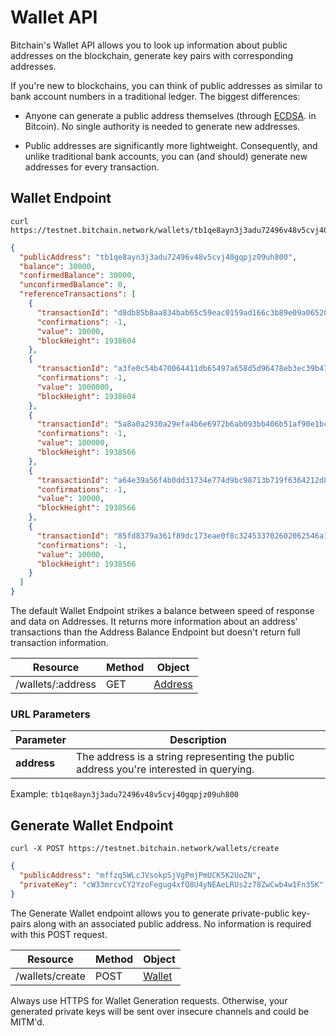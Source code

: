 # Wallet API

Bitchain's Wallet API allows you to look up information about public addresses on the blockchain, generate key pairs with corresponding addresses.

If you're new to blockchains, you can think of public addresses as similar to bank account numbers in a traditional ledger. The biggest differences:

- Anyone can generate a public address themselves (through [ECDSA](https://en.wikipedia.org/wiki/Elliptic_Curve_Digital_Signature_Algorithm). in Bitcoin). No single authority is needed to generate new addresses.

- Public addresses are significantly more lightweight. Consequently, and unlike traditional bank accounts, you can (and should) generate new addresses for every transaction.

## Wallet Endpoint

```shell
curl https://testnet.bitchain.network/wallets/tb1qe8ayn3j3adu72496v48v5cvj40gqpjz09uh800
```

```json
{
  "publicAddress": "tb1qe8ayn3j3adu72496v48v5cvj40gqpjz09uh800",
  "balance": 30000,
  "confirmedBalance": 30000,
  "unconfirmedBalance": 0,
  "referenceTransactions": [
    {
      "transactionId": "d8db85b8aa834bab65c59eac0159ad166c3b89e09a06520412c9821e71222f52",
      "confirmations": -1,
      "value": 10000,
      "blockHeight": 1938604
    },
    {
      "transactionId": "a3fe0c54b470064411db65497a658d5d96478eb3ec39b47e556974091b5b9122",
      "confirmations": -1,
      "value": 1000000,
      "blockHeight": 1938604
    },
    {
      "transactionId": "5a8a0a2930a29efa4b6e6972b6ab093bb406b51af90e1bcb230e2e5de7217b13",
      "confirmations": -1,
      "value": 100000,
      "blockHeight": 1938566
    },
    {
      "transactionId": "a64e39a56f4b0dd31734e774d9bc98713b719f6364212d84d76c50212c1058d5",
      "confirmations": -1,
      "value": 10000,
      "blockHeight": 1938566
    },
    {
      "transactionId": "85fd8379a361f89dc173eae0f8c324533702602062546a10490fd8bfc1b048fb",
      "confirmations": -1,
      "value": 10000,
      "blockHeight": 1938566
    }
  ]
}
```

The default Wallet Endpoint strikes a balance between speed of response and data on Addresses. It returns more information about an address' transactions than the Address Balance Endpoint but doesn't return full transaction information.

 Resource         |	Method | Object
 --------         | ------ | ------
/wallets/:address | GET    | [Address](#address)

### URL Parameters

Parameter   | Description
---------   | -----------
**address** | The address is a string representing the public address you're interested in querying.

Example: `tb1qe8ayn3j3adu72496v48v5cvj40gqpjz09uh800`


## Generate Wallet Endpoint

```shell
curl -X POST https://testnet.bitchain.network/wallets/create
```
```json
{
  "publicAddress": "mffzq5WLcJVsokpSjVgPmjPmUCK5K2UoZN",
  "privateKey": "cW33mrcvCY2YzoFegug4xfQ8U4yNEAeLRUs2z78ZwCwb4w1Fn35K"
}
```

The Generate Wallet endpoint allows you to generate private-public key-pairs along with an associated public address. 
No information is required with this POST request.


 Resource       |	Method | Object
 --------       | ------ | ------
/wallets/create | POST   | [Wallet](#wallet)

<aside class="warning">Always use HTTPS for Wallet Generation requests. Otherwise, your generated private keys will be sent over insecure channels and could be MITM'd.</aside>

